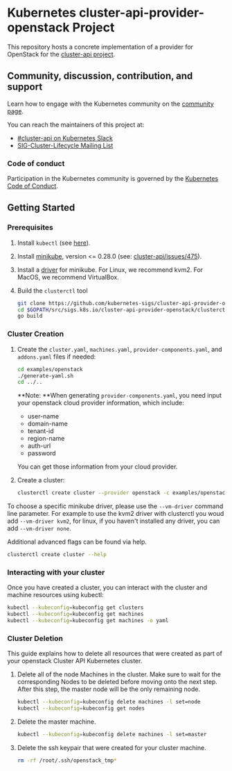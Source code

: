 # Kubernetes cluster-api-provider-openstack Project

This repository hosts a concrete implementation of a provider for OpenStack for the [cluster-api project](https://github.com/dims/cluster-api).

## Community, discussion, contribution, and support

Learn how to engage with the Kubernetes community on the [community page](http://kubernetes.io/community/).

You can reach the maintainers of this project at:

- [#cluster-api on Kubernetes Slack](http://kubernetes.slack.com/messages/cluster-api)
- [SIG-Cluster-Lifecycle Mailing List](https://groups.google.com/forum/#!forum/kubernetes-sig-cluster-lifecycle)

### Code of conduct

Participation in the Kubernetes community is governed by the [Kubernetes Code of Conduct](code-of-conduct.md).

## Getting Started

### Prerequisites

1. Install `kubectl` (see [here](http://kubernetes.io/docs/user-guide/prereqs/)).
2. Install [minikube](https://kubernetes.io/docs/tasks/tools/install-minikube/), version <= 0.28.0 (see: [cluster-api/issues/475](https://github.com/kubernetes-sigs/cluster-api/issues/475)).
3. Install a [driver](https://github.com/kubernetes/minikube/blob/master/docs/drivers.md) for minikube. For Linux, we recommend kvm2. For MacOS, we recommend VirtualBox.
4. Build the `clusterctl` tool

   ```bash
   git clone https://github.com/kubernetes-sigs/cluster-api-provider-openstack $GOPATH/src/sigs.k8s.io/cluster-api-provider-openstack
   cd $GOPATH/src/sigs.k8s.io/cluster-api-provider-openstack/clusterctl
   go build
   ```

### Cluster Creation

1. Create the `cluster.yaml`, `machines.yaml`, `provider-components.yaml`, and `addons.yaml` files if needed:

   ```bash
   cd examples/openstack
   ./generate-yaml.sh
   cd ../..
   ```
   **Note: **When generating `provider-components.yaml`, you need input your openstack cloud provider information, which include:

   - user-name
   - domain-name
   - tenant-id
   - region-name
   - auth-url
   - password

   You can get those information from your cloud provider.

2. Create a cluster:

   ```bash
   clusterctl create cluster --provider openstack -c examples/openstack/out/cluster.yaml -m examples/openstack/out/machines.yaml -p examples/openstack/out/provider-components.yaml
   ```

To choose a specific minikube driver, please use the `--vm-driver` command line parameter. For example to use the kvm2 driver with clusterctl you woud add `--vm-driver kvm2`, for linux, if you haven't installed any driver, you can add `--vm-driver none`.

Additional advanced flags can be found via help.

```bash
clusterctl create cluster --help
```

### Interacting with your cluster

Once you have created a cluster, you can interact with the cluster and machine
resources using kubectl:

```bash
kubectl --kubeconfig=kubeconfig get clusters
kubectl --kubeconfig=kubeconfig get machines
kubectl --kubeconfig=kubeconfig get machines -o yaml
```

### Cluster Deletion

This guide explains how to delete all resources that were created as part of
your openstack Cluster API Kubernetes cluster.

1. Delete all of the node Machines in the cluster. Make sure to wait for the
  corresponding Nodes to be deleted before moving onto the next step. After this
  step, the master node will be the only remaining node.

   ```bash
   kubectl --kubeconfig=kubeconfig delete machines -l set=node
   kubectl --kubeconfig=kubeconfig get nodes
   ```

2. Delete the master machine.
    ```bash
    kubectl --kubeconfig=kubeconfig delete machines -l set=master
    ```

3. Delete the ssh keypair that were created for your cluster machine.

   ```bash
   rm -rf /root/.ssh/openstack_tmp*
   ```
